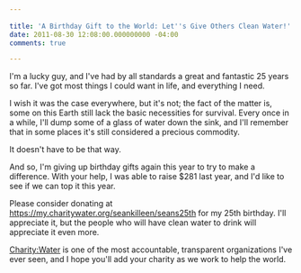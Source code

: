 ```yaml
---
 
title: 'A Birthday Gift to the World: Let''s Give Others Clean Water!'
date: 2011-08-30 12:08:00.000000000 -04:00
comments: true

---
```

I'm a lucky guy, and I've had by all standards a great and fantastic 25 years so far. I've got most things I could want in life, and everything I need.

I wish it was the case everywhere, but it's not; the fact of the matter is, some on this Earth still lack the basic necessities for survival. Every once in a while, I'll dump some of a glass of water down the sink, and I'll remember that in some places it's still considered a precious commodity.

It doesn't have to be that way.

And so, I'm giving up birthday gifts again this year to try to make a difference. With your help, I was able to raise $281 last year, and I'd like to see if we can top it this year.

Please consider donating at <https://my.charitywater.org/seankilleen/seans25th>  for my 25th birthday. I'll appreciate it, but the people who will have clean water to drink will appreciate it even more.

[Charity:Water] is one of the most accountable, transparent organizations I've ever seen, and I hope you'll add your charity as we work to help the world.

[Charity:Water]: http://mycharitywater.org